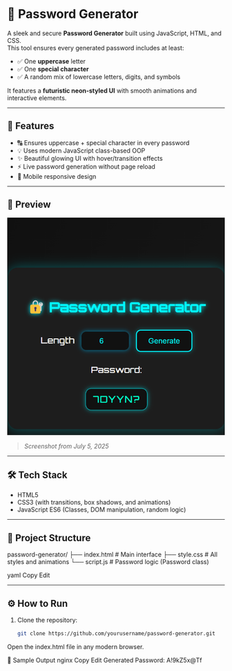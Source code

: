 # 🔐 Password Generator

A sleek and secure **Password Generator** built using JavaScript, HTML, and CSS.  
This tool ensures every generated password includes at least:

- ✅ One **uppercase** letter  
- ✅ One **special character**  
- ✅ A random mix of lowercase letters, digits, and symbols

It features a **futuristic neon-styled UI** with smooth animations and interactive elements.

---

## 🚀 Features

- 🔠 Ensures uppercase + special character in every password
- 💡 Uses modern JavaScript class-based OOP
- ✨ Beautiful glowing UI with hover/transition effects
- ⚡ Live password generation without page reload
- 📱 Mobile responsive design

---

## 📸 Preview

![Password Generator Screenshot](Screenshot%202025-07-05%20170100.png)

> *Screenshot from July 5, 2025*

---

## 🛠️ Tech Stack

- HTML5
- CSS3 (with transitions, box shadows, and animations)
- JavaScript ES6 (Classes, DOM manipulation, random logic)

---

## 📂 Project Structure

password-generator/
├── index.html # Main interface
├── style.css # All styles and animations
└── script.js # Password logic (Password class)

yaml
Copy
Edit

---

## ⚙️ How to Run

1. Clone the repository:
   ```bash
   git clone https://github.com/yourusername/password-generator.git
Open the index.html file in any modern browser.

🧪 Sample Output
nginx
Copy
Edit
Generated Password: A!9kZ5x@Tf

